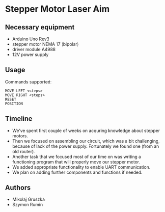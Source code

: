# Stepper Motor Laser Aim
## Necessary equipment
- Arduino Uno Rev3
- stepper motor NEMA 17 (bipolar)
- driver module A4988
- 12V power supply
## Usage
Commands supported:
```
MOVE LEFT <steps>
MOVE RIGHT <steps>
RESET
POSITION
```
## Timeline
- We've spent first couple of weeks on acquring knowledge about stepper motors.
- Then we focused on assembling our circuit, which was a bit challenging, because of lack of the power supply. Fortunately we found one (from an old router).
- Another task that we focused most of our time on was writing a functioning program that will properly move our stepper motor.
- We added appropriate functionality to enable UART communication.
- We plan on adding further components and functions if needed.
## Authors
- Mikołaj Gruszka
- Szymon Rumin


